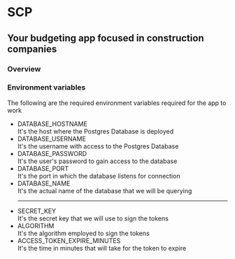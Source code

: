 # SCP
## Your budgeting app focused in construction companies

### Overview

### Environment variables

The following are the required environment variables required for the app to
work

<ul>
<li>DATABASE_HOSTNAME</li> It's the host where the Postgres Database is deployed
<li>DATABASE_USERNAME</li> It's the username with access to the Postgres Database
<li>DATABASE_PASSWORD</li> It's the user's password to gain access to the database
<li>DATABASE_PORT</li> It's the port in which the database listens for connection
<li>DATABASE_NAME</li> It's the actual name of the database that we will be querying
<hr />
<li>SECRET_KEY</li> It's the secret key that we will use to sign the tokens
<li>ALGORITHM</li> It's the algorithm employed to sign the tokens
<li>ACCESS_TOKEN_EXPIRE_MINUTES</li> It's the time in minutes that will take for the token to expire
</ul>
